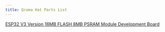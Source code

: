 ```yaml
---
title: Qroma Hat Parts List
---
```



[ESP32 V3 Version 16MB FLASH 8MB PSRAM Module Development Board](https://www.lilygo.cc/products/t5-4-7-inch-e-paper)
